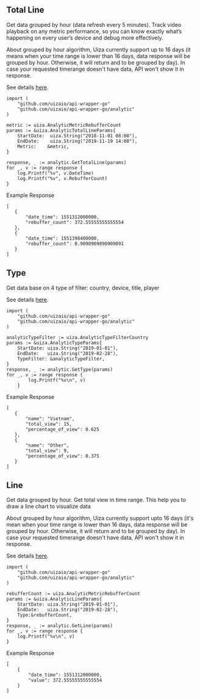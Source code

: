 ## Total Line
Get data grouped by hour (data refresh every 5 minutes). Track video playback on any metric performance, so you can know exactly what’s happening on every user’s device and debug more effectively.

About grouped by hour algorithm, Uiza currently support up to 16 days (it means when your time range is lower than 16 days, data response will be grouped by hour. Otherwise, it will return and to be grouped by day). In case your requested timerange doesn't have data, API won't show it in response.

See details [here](https://docs.uiza.io/#total-line).

```golang
import (
	"github.com/uizaio/api-wrapper-go"
	"github.com/uizaio/api-wrapper-go/analytic"
)

metric := uiza.AnalyticMetricRebufferCount
params := &uiza.AnalyticTotalLineParams{
	StartDate:  uiza.String("2018-11-01 08:00"),
	EndDate:    uiza.String("2019-11-19 14:00"),
	Metric:    &metric,
}

response, _ := analytic.GetTotalLine(params)
for _, v := range response {
	log.Printf("%v", v.DateTime)
	log.Printf("%v", v.RebufferCount)
}
```
Example Response
```golang
[
   {
       "date_time": 1551312000000,
       "rebuffer_count": 372.55555555555554
   },
   {
       "date_time": 1551398400000,
       "rebuffer_count": 0.9090909090909091
   }
]
```
## Type
Get data base on 4 type of filter: country, device, title, player

See details [here](https://docs.uiza.io/#type).

```golang
import (
	"github.com/uizaio/api-wrapper-go"
	"github.com/uizaio/api-wrapper-go/analytic"
)

analyticTypeFilter := uiza.AnalyticTypeFilterCountry
params := &uiza.AnalyticTypeParams{
	StartDate: uiza.String("2019-01-01"),
	EndDate:   uiza.String("2019-02-28"),
	TypeFilter: &analyticTypeFilter,
}
response, _ := analytic.GetType(params)
for _, v := range response {
		log.Printf("%v\n", v)
	}
```

Example Response
```golang
[
   {
       "name": "Vietnam",
       "total_view": 15,
       "percentage_of_view": 0.625
   },
   {
       "name": "Other",
       "total_view": 9,
       "percentage_of_view": 0.375
   }
]
```
## Line
Get data grouped by hour. Get total view in time range. This help you to draw a line chart to visualize data

About grouped by hour algorithm, Uiza currently support upto 16 days (it's mean when your time range is lower than 16 days, data response will be grouped by hour. Otherwise, it will return and to be grouped by day). In case your requested timerange doesn't have data, API won't show it in response.

See details [here](https://docs.uiza.io/#line).

```golang
import (
	"github.com/uizaio/api-wrapper-go"
	"github.com/uizaio/api-wrapper-go/analytic"
)

rebufferCount := uiza.AnalyticMetricRebufferCount
params := &uiza.AnalyticLineParams{
	StartDate: uiza.String("2019-01-01"),
	EndDate:   uiza.String("2019-02-28"),
	Type:&rebufferCount,
}
response, _ := analytic.GetLine(params)
for _, v := range response {
	log.Printf("%v\n", v)
}
```
Example Response
```golang
[
    {
        "date_time": 1551312000000,
        "value": 372.55555555555554
    }
]
```